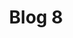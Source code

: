 ---
layout: layouts/post.njk
permalink: '/Blog8'
title: Blog 8
anchor: Learn More
imageSrc: "https://images.pexels.com/photos/4549414/pexels-photo-4549414.jpeg?auto=compress&cs=tinysrgb&w=1260&h=750&dpr=1"
tag: post
---